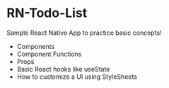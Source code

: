 # RN-Todo-List

Sample React Native App to practice basic concepts!

- Components
- Component Functions
- Props
- Basic React hooks like useState
- How to customize a UI using StyleSheets
